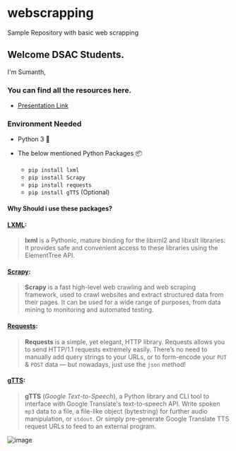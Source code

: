 # webscrapping
Sample Repository with basic web scrapping


## Welcome DSAC Students.

 I'm Sumanth, 

### You can find all the resources here.

- [Presentation Link](https://docs.google.com/presentation/d/1sshPdFela11THhAR1SNLemhHRfNKoxN2_zV0-WXxZuA/edit?usp=sharing)

### Environment Needed 
- Python 3 🐍
- The below mentioned Python Packages 📦

    - `pip install lxml`
    - `pip install Scrapy`
    - `pip install requests`
    - `pip install gTTS` (Optional)

#### Why Should i use these packages?

#### [LXML](https://pypi.org/project/lxml/):
> **lxml** is a Pythonic, mature binding for the libxml2 and libxslt
> libraries. It provides safe and convenient access to these libraries
> using the ElementTree API.

####  [Scrapy](https://pypi.org/project/Scrapy/):

> **Scrapy** is a fast high-level web crawling and web scraping framework, used to crawl websites and extract structured data from their pages. It can be used for a wide range of purposes, from data mining to monitoring and automated testing.



#### [Requests](https://pypi.org/project/requests/):

> **Requests** is a simple, yet elegant, HTTP library. Requests allows you to send HTTP/1.1 requests extremely easily. There’s no need to
> manually add query strings to your URLs, or to form-encode your `PUT`
> & `POST` data — but nowadays, just use the `json` method!

####  [gTTS](https://pypi.org/project/gTTS/):

> **gTTS** (_Google Text-to-Speech_), a Python library and CLI tool to interface with Google Translate's text-to-speech API. Write spoken
> `mp3` data to a file, a file-like object (bytestring) for further
> audio manipulation, or `stdout`. Or simply pre-generate Google
> Translate TTS request URLs to feed to an external program.



![image]()

